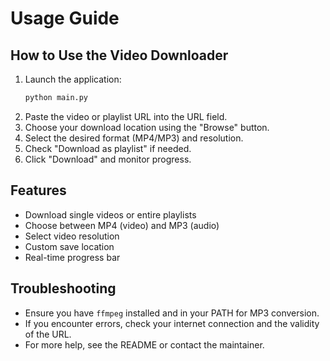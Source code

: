 # Usage Guide

## How to Use the Video Downloader

1. Launch the application:
   ```bash
   python main.py
   ```
2. Paste the video or playlist URL into the URL field.
3. Choose your download location using the "Browse" button.
4. Select the desired format (MP4/MP3) and resolution.
5. Check "Download as playlist" if needed.
6. Click "Download" and monitor progress.

## Features
- Download single videos or entire playlists
- Choose between MP4 (video) and MP3 (audio)
- Select video resolution
- Custom save location
- Real-time progress bar

## Troubleshooting
- Ensure you have `ffmpeg` installed and in your PATH for MP3 conversion.
- If you encounter errors, check your internet connection and the validity of the URL.
- For more help, see the README or contact the maintainer. 